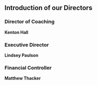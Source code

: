 <link rel="stylesheet" href="assets/css/style.css">


## Introduction of our Directors

### Director of Coaching 
**Kenton Hall** 

### Executive Director
**Lindsey Paulson** 

### Financial Controller
**Matthew Thacker** 

